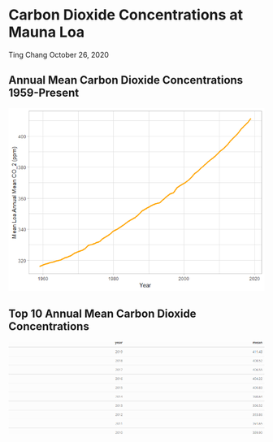 Carbon Dioxide Concentrations at Mauna Loa
================
Ting Chang
October 26, 2020

## Annual Mean Carbon Dioxide Concentrations 1959-Present

![](case_study_08_files/figure-gfm/timeseries-plot-1.png)<!-- -->

## Top 10 Annual Mean Carbon Dioxide Concentrations

![](top10_c02.png)<!-- -->

<!-- rmarkdown::render("case_study_08.Rmd", output_format="all") -->
